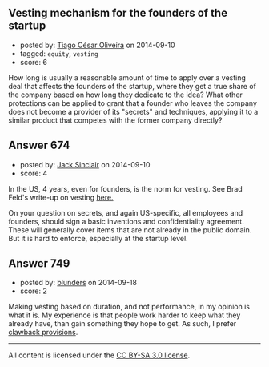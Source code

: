 ## Vesting mechanism for the founders of the startup

- posted by: [Tiago César Oliveira](https://stackexchange.com/users/1257691/tiago-c-sar-oliveira) on 2014-09-10
- tagged: `equity`, `vesting`
- score: 6

How long is usually a reasonable amount of time to apply over a vesting deal that affects the founders of the startup, where they get a true share of the company based on how long they dedicate to the idea? What other protections can be applied to grant that a founder who leaves the company does not become a provider of its "secrets" and techniques, applying it to a similar product that competes with the former company directly?


## Answer 674

- posted by: [Jack Sinclair](https://stackexchange.com/users/1124319/jack-sinclair) on 2014-09-10
- score: 4

<p>In the US, 4 years, even for founders, is the norm for vesting.  See Brad Feld's write-up on vesting 
<a href="http://www.feld.com/archives/2005/05/term-sheet-vesting.html" rel="nofollow">here.</a></p>

<p>On your question on secrets, and again US-specific, all employees and founders, should sign a basic inventions and confidentiality agreement. These will generally cover items that are not already in the public domain. But it is hard to enforce, especially at the startup level. </p>



## Answer 749

- posted by: [blunders](https://stackexchange.com/users/216182/blunders) on 2014-09-18
- score: 2

<p>Making vesting based on duration, and not performance, in my opinion is what it is. My experience is that people work harder to keep what they already have, than gain something they hope to get. As such, I prefer <a href="http://en.wikipedia.org/wiki/Clawback" rel="nofollow">clawback provisions</a>.</p>




---

All content is licensed under the [CC BY-SA 3.0 license](https://creativecommons.org/licenses/by-sa/3.0/).

